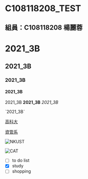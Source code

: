 # C108118208_TEST 

## 組員：C108118208 楊麗蓉

# 2021_3B

## 2021_3B

### 2021_3B

#### 2021_3B


2021_3B **2021_3B** *2021_3B* 

ˋ2021_3Bˋ

[高科大](https://www.nkust.edu.tw)

[資管系](https://mis.nkust.edu.tw/)

![NKUST](https://www.nkust.edu.tw/var/file/0/1000/img/513/182513897.png "NKUST")

![CAT](https://image.presslogic.com/cats.presslogic.com/wp-content/uploads/2020/04/f6fab0c0f705f5727c3d0ccb0dd2a382.jpg "CAT")

- [ ] to do list
- [x] study
- [ ] shopping
